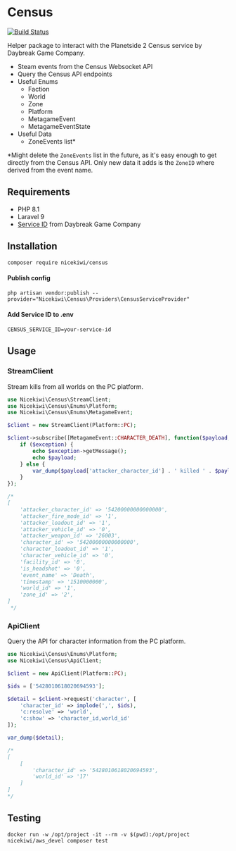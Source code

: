 # Census

[![Build Status](https://app.travis-ci.com/nicekiwi/census.svg?branch=main)](https://app.travis-ci.com/nicekiwi/census)

Helper package to interact with the Planetside 2 Census service by Daybreak Game Company.

- Steam events from the Census Websocket API
- Query the Census API endpoints
- Useful Enums
    - Faction
    - World
    - Zone
    - Platform
    - MetagameEvent
    - MetagameEventState
- Useful Data
    - ZoneEvents list*

*Might delete the `ZoneEvents` list in the future, as it's easy enough to get directly from the Census API. Only new data it adds is the `ZoneID` where derived from the event name.

## Requirements

- PHP 8.1
- Laravel 9
- [Service ID](https://census.daybreakgames.com/#devSignup) from Daybreak Game Company

## Installation
```
composer require nicekiwi/census
```
#### Publish config
```
php artisan vendor:publish --provider="Nicekiwi\Census\Providers\CensusServiceProvider"
```

#### Add Service ID to .env
```
CENSUS_SERVICE_ID=your-service-id
```

## Usage

### StreamClient

Stream kills from all worlds on the PC platform.

```php
use Nicekiwi\Census\StreamClient;
use Nicekiwi\Census\Enums\Platform;
use Nicekiwi\Census\Enums\MetagameEvent;

$client = new StreamClient(Platform::PC);

$client->subscribe([MetagameEvent::CHARACTER_DEATH], function($payload, $exception) {
    if ($exception) {
        echo $exception->getMessage();
        echo $payload;
    } else {
        var_dump($payload['attacker_character_id'] . ' killed ' . $payload['character_id']);
    }
});

/*
[
    'attacker_character_id' => '54200000000000000',
    'attacker_fire_mode_id' => '1',
    'attacker_loadout_id' => '1',
    'attacker_vehicle_id' => '0',
    'attacker_weapon_id' => '26003',
    'character_id' => '54200000000000000',
    'character_loadout_id' => '1',
    'character_vehicle_id' => '0',
    'facility_id' => '0',
    'is_headshot' => '0',
    'event_name' => 'Death',
    'timestamp' => '1510000000',
    'world_id' => '1',
    'zone_id' => '2',
]
 */
```

### ApiClient
Query the API for character information from the PC platform.

```php
use Nicekiwi\Census\Enums\Platform;
use Nicekiwi\Census\ApiClient;

$client = new ApiClient(Platform::PC);

$ids = ['5428010618020694593'];

$detail = $client->request('character', [
    'character_id' => implode(',', $ids),
    'c:resolve' => 'world',
    'c:show' => 'character_id,world_id'
]);

var_dump($detail);

/*
[
    [
        'character_id' => '5428010618020694593',
        'world_id' => '17'
    ]
]
*/
```

## Testing

```
docker run -w /opt/project -it --rm -v $(pwd):/opt/project nicekiwi/aws_devel composer test
```

